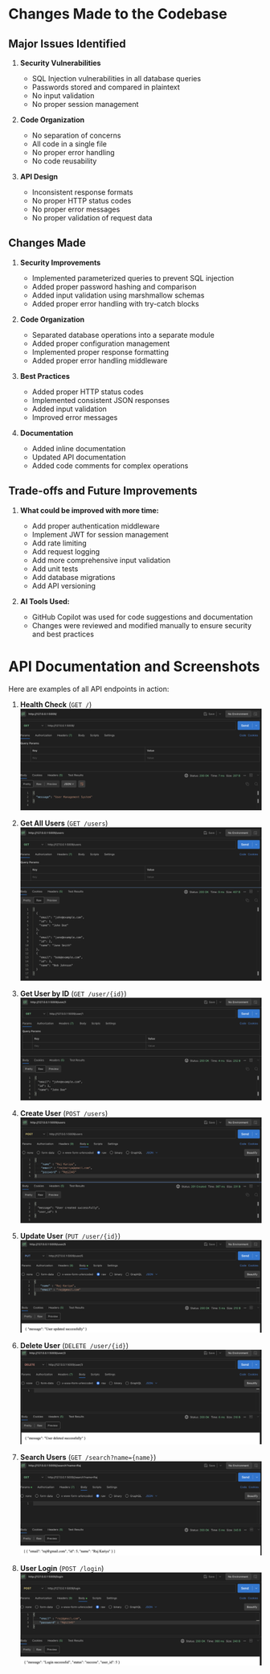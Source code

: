 # Changes Made to the Codebase

## Major Issues Identified

1. **Security Vulnerabilities**
   - SQL Injection vulnerabilities in all database queries
   - Passwords stored and compared in plaintext
   - No input validation
   - No proper session management

2. **Code Organization**
   - No separation of concerns
   - All code in a single file
   - No proper error handling
   - No code reusability

3. **API Design**
   - Inconsistent response formats
   - No proper HTTP status codes
   - No proper error messages
   - No proper validation of request data

## Changes Made

1. **Security Improvements**
   - Implemented parameterized queries to prevent SQL injection
   - Added proper password hashing and comparison
   - Added input validation using marshmallow schemas
   - Added proper error handling with try-catch blocks

2. **Code Organization**
   - Separated database operations into a separate module
   - Added proper configuration management
   - Implemented proper response formatting
   - Added proper error handling middleware

3. **Best Practices**
   - Added proper HTTP status codes
   - Implemented consistent JSON responses
   - Added input validation
   - Improved error messages

4. **Documentation**
   - Added inline documentation
   - Updated API documentation
   - Added code comments for complex operations

## Trade-offs and Future Improvements

1. **What could be improved with more time:**
   - Add proper authentication middleware
   - Implement JWT for session management
   - Add rate limiting
   - Add request logging
   - Add more comprehensive input validation
   - Add unit tests
   - Add database migrations
   - Add API versioning

2. **AI Tools Used:**
   - GitHub Copilot was used for code suggestions and documentation
   - Changes were reviewed and modified manually to ensure security and best practices

# API Documentation and Screenshots

Here are examples of all API endpoints in action:

1. **Health Check** (`GET /`)
   ![Health Check](images/1.png)

2. **Get All Users** (`GET /users`)
   ![Get All Users](images/2.png)

3. **Get User by ID** (`GET /user/{id}`)
   ![Get User](images/3.png)

4. **Create User** (`POST /users`)
   ![Create User](images/4.png)

5. **Update User** (`PUT /user/{id}`)
   ![Update User](images/5.png)

6. **Delete User** (`DELETE /user/{id}`)
   ![Delete User](images/6.png)

7. **Search Users** (`GET /search?name={name}`)
   ![Search Users](images/7.png)

8. **User Login** (`POST /login`)
   ![User Login](images/8.png)
